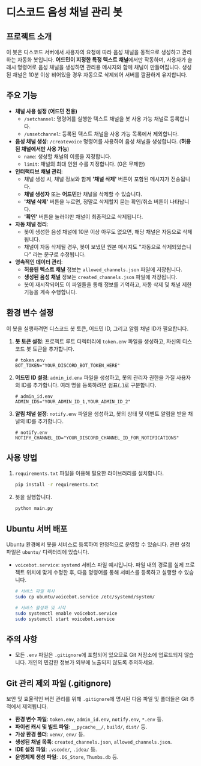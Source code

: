 # 디스코드 음성 채널 관리 봇

## 프로젝트 소개
이 봇은 디스코드 서버에서 사용자의 요청에 따라 음성 채널을 동적으로 생성하고 관리하는 자동화 봇입니다. **어드민이 지정한 특정 텍스트 채널**에서만 작동하며, 사용자가 슬래시 명령어로 음성 채널을 생성하면 관리용 메시지와 함께 채널이 만들어집니다. 생성된 채널은 10분 이상 비어있을 경우 자동으로 삭제되어 서버를 깔끔하게 유지합니다.

## 주요 기능
- **채널 사용 설정 (어드민 전용)**
  - `/setchannel`: 명령어를 실행한 텍스트 채널을 봇 사용 가능 채널로 등록합니다.
  - `/unsetchannel`: 등록된 텍스트 채널을 사용 가능 목록에서 제외합니다.
- **음성 채널 생성**: `/createvoice` 명령어를 사용하여 음성 채널을 생성합니다. (**허용된 채널에서만 사용 가능**)
  - `name`: 생성할 채널의 이름을 지정합니다.
  - `limit`: 채널의 최대 인원 수를 지정합니다. (0은 무제한)
- **인터랙티브 채널 관리**:
  - 채널 생성 시, 채널 정보와 함께 **'채널 삭제'** 버튼이 포함된 메시지가 전송됩니다.
  - **채널 생성자** 또는 **어드민**만 채널을 삭제할 수 있습니다.
  - **'채널 삭제'** 버튼을 누르면, 정말로 삭제할지 묻는 확인/취소 버튼이 나타납니다.
  - **'확인'** 버튼을 눌러야만 채널이 최종적으로 삭제됩니다.
- **자동 채널 정리**:
  - 봇이 생성한 음성 채널에 10분 이상 아무도 없으면, 해당 채널은 자동으로 삭제됩니다.
  - 채널이 자동 삭제될 경우, 봇이 보냈던 원본 메시지도 "자동으로 삭제되었습니다" 라는 문구로 수정됩니다.
- **영속적인 데이터 관리**:
  - **허용된 텍스트 채널** 정보는 `allowed_channels.json` 파일에 저장됩니다.
  - **생성된 음성 채널** 정보는 `created_channels.json` 파일에 저장됩니다.
  - 봇이 재시작되어도 이 파일들을 통해 정보를 기억하고, 자동 삭제 및 채널 제한 기능을 계속 수행합니다.

## 환경 변수 설정
이 봇을 실행하려면 디스코드 봇 토큰, 어드민 ID, 그리고 알림 채널 ID가 필요합니다.

1.  **봇 토큰 설정**: 프로젝트 루트 디렉터리에 `token.env` 파일을 생성하고, 자신의 디스코드 봇 토큰을 추가합니다.
    ```env
    # token.env
    BOT_TOKEN="YOUR_DISCORD_BOT_TOKEN_HERE"
    ```
2.  **어드민 ID 설정**: `admin_id.env` 파일을 생성하고, 봇의 관리자 권한을 가질 사용자의 ID를 추가합니다. 여러 명을 등록하려면 쉼표(`,`)로 구분합니다.
    ```env
    # admin_id.env
    ADMIN_IDS="YOUR_ADMIN_ID_1,YOUR_ADMIN_ID_2"
    ```
3.  **알림 채널 설정**: `notify.env` 파일을 생성하고, 봇의 상태 및 이벤트 알림을 받을 채널의 ID를 추가합니다.
    ```env
    # notify.env
    NOTIFY_CHANNEL_ID="YOUR_DISCORD_CHANNEL_ID_FOR_NOTIFICATIONS"
    ```

## 사용 방법
1.  `requirements.txt` 파일을 이용해 필요한 라이브러리를 설치합니다.
    ```bash
    pip install -r requirements.txt
    ```
2.  봇을 실행합니다.
    ```bash
    python main.py
    ```

## Ubuntu 서버 배포
Ubuntu 환경에서 봇을 서비스로 등록하여 안정적으로 운영할 수 있습니다. 관련 설정 파일은 `ubuntu/` 디렉터리에 있습니다.

-   `voicebot.service`: `systemd` 서비스 파일 예시입니다. 파일 내의 경로를 실제 프로젝트 위치에 맞게 수정한 후, 다음 명령어를 통해 서비스를 등록하고 실행할 수 있습니다.

    ```bash
    # 서비스 파일 복사
    sudo cp ubuntu/voicebot.service /etc/systemd/system/

    # 서비스 활성화 및 시작
    sudo systemctl enable voicebot.service
    sudo systemctl start voicebot.service
    ```

## 주의 사항
- 모든 `.env` 파일은 `.gitignore`에 포함되어 있으므로 Git 저장소에 업로드되지 않습니다. 개인의 민감한 정보가 외부에 노출되지 않도록 주의하세요.

## Git 관리 제외 파일 (.gitignore)
보안 및 효율적인 버전 관리를 위해 `.gitignore`에 명시된 다음 파일 및 폴더들은 Git 추적에서 제외됩니다.

- **환경 변수 파일**: `token.env`, `admin_id.env`, `notify.env`, `*.env` 등.
- **파이썬 캐시 및 빌드 파일**: `__pycache__/`, `build/`, `dist/` 등.
- **가상 환경 폴더**: `venv/`, `env/` 등.
- **생성된 채널 목록**: `created_channels.json`, `allowed_channels.json`.
- **IDE 설정 파일**: `.vscode/`, `.idea/` 등.
- **운영체제 생성 파일**: `.DS_Store`, `Thumbs.db` 등.